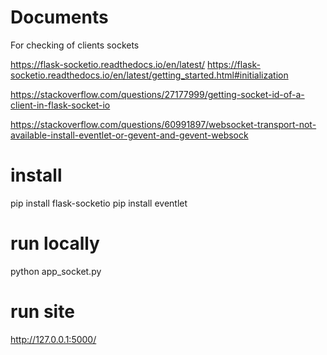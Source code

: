 # Documents 
For checking of clients sockets

https://flask-socketio.readthedocs.io/en/latest/
https://flask-socketio.readthedocs.io/en/latest/getting_started.html#initialization 

https://stackoverflow.com/questions/27177999/getting-socket-id-of-a-client-in-flask-socket-io 

https://stackoverflow.com/questions/60991897/websocket-transport-not-available-install-eventlet-or-gevent-and-gevent-websock 



# install 

pip install flask-socketio
pip install eventlet


# run locally
python app_socket.py


# run site
http://127.0.0.1:5000/


